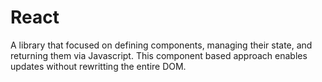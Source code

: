 # React

A library that focused on defining components, managing their state, and
returning them via Javascript. This component based approach enables updates
without rewritting the entire DOM.
